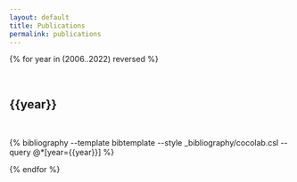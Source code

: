 ```yaml
---
layout: default
title: Publications
permalink: publications
---
```

<!--
## Under review
<br>

{% bibliography --template bibtemplate --style _bibliography/cocolab.csl --query @*[year=Manuscript] %}

<br>
## To appear
<br>

{% bibliography --template bibtemplate --style _bibliography/cocolab.csl --query @*[year=To appear] %}
-->

{% for year in (2006..2022) reversed %}

<a class="subtle_link" name="{{year}}"></a>

<br>
<h2>{{year}}</h2>
<br>

{% bibliography --template bibtemplate --style _bibliography/cocolab.csl --query @*[year={{year}}] %}

{% endfor %}
